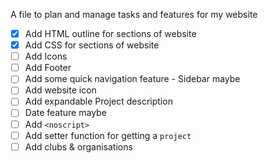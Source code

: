A file to plan and manage tasks and features for my website

- [x] Add HTML outline for sections of website
- [x] Add CSS for sections of website
- [ ] Add Icons
- [ ] Add Footer
- [ ] Add some quick navigation feature - Sidebar maybe
- [ ] Add website icon
- [ ] Add expandable Project description
- [ ] Date feature maybe 
- [ ] Add `<noscript>` 
- [ ] Add setter function for getting a `project`
- [ ] Add clubs & organisations